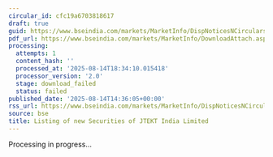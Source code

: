 ```yaml
---
circular_id: cfc19a6703818617
draft: true
guid: https://www.bseindia.com/markets/MarketInfo/DispNoticesNCirculars.aspx?Noticeid={8B74E886-54FA-42A8-8EC8-A6584D48FD54}&noticeno=20250814-57&dt=08/14/2025&icount=57&totcount=67&flag=0
pdf_url: https://www.bseindia.com/markets/MarketInfo/DownloadAttach.aspx?id=20250814-57&attachedId=
processing:
  attempts: 1
  content_hash: ''
  processed_at: '2025-08-14T18:34:10.015418'
  processor_version: '2.0'
  stage: download_failed
  status: failed
published_date: '2025-08-14T14:36:05+00:00'
rss_url: https://www.bseindia.com/markets/MarketInfo/DispNoticesNCirculars.aspx?Noticeid={8B74E886-54FA-42A8-8EC8-A6584D48FD54}&noticeno=20250814-57&dt=08/14/2025&icount=57&totcount=67&flag=0
source: bse
title: Listing of new Securities of JTEKT India Limited
---
```


Processing in progress...